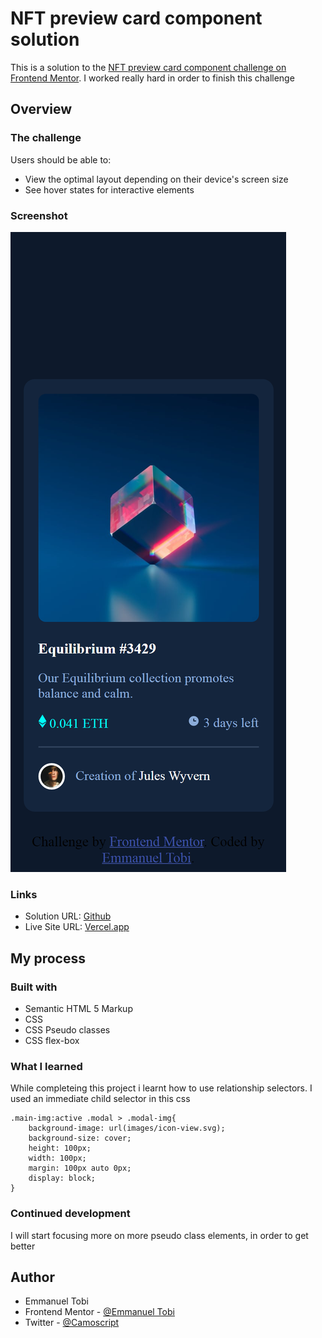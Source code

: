 # NFT preview card component solution

This is a solution to the [NFT preview card component challenge on Frontend Mentor](https://www.frontendmentor.io/challenges/nft-preview-card-component-SbdUL_w0U).
I worked really hard in order to finish this challenge

## Overview

### The challenge

Users should be able to:

- View the optimal layout depending on their device's screen size
- See hover states for interactive elements

### Screenshot

![](./images/screenshot.png)

### Links

- Solution URL: [Github](https://github.com/Camoscript/frontendmentorass2)
- Live Site URL: [Vercel.app](https://frontendmentorass2.vercel.app/)

## My process

### Built with

- Semantic HTML 5 Markup
- CSS
- CSS Pseudo classes
- CSS flex-box

### What I learned

While completeing this project i learnt how to use relationship selectors.
I used an immediate child selector in this css

```
.main-img:active .modal > .modal-img{
    background-image: url(images/icon-view.svg);
    background-size: cover;
    height: 100px;
    width: 100px;
    margin: 100px auto 0px;
    display: block;
}
```

### Continued development

I will start focusing more on more pseudo class elements, in order to get better

## Author

- Emmanuel Tobi
- Frontend Mentor - [@Emmanuel Tobi](https://www.frontendmentor.io/profile/Camoscript)
- Twitter - [@Camoscript](https://www.twitter.com/camoscript1)
